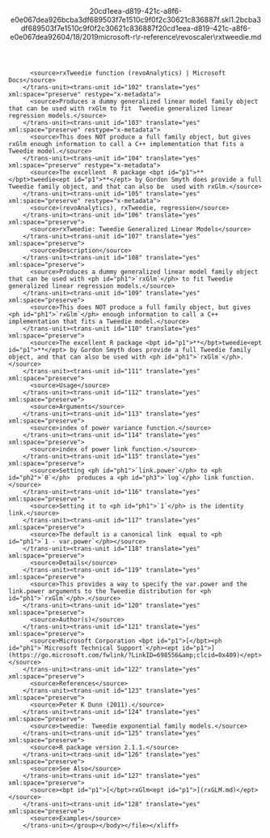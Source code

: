<?xml version="1.0"?><xliff version="1.2" xmlns="urn:oasis:names:tc:xliff:document:1.2" xmlns:xsi="http://www.w3.org/2001/XMLSchema-instance" xsi:schemaLocation="urn:oasis:names:tc:xliff:document:1.2 xliff-core-1.2-transitional.xsd"><file datatype="xml" original="rxtweedie.md" source-language="en-US" target-language="en-US"><header><tool tool-id="mdxliff" tool-name="mdxliff" tool-version="1.0-d1654b2" tool-company="Microsoft" /><xliffext:skl_file_name xmlns:xliffext="urn:microsoft:content:schema:xliffextensions">20cd1eea-d819-421c-a8f6-e0e067dea926bcba3df689503f7e1510c9f0f2c30621c836887f.skl</xliffext:skl_file_name><xliffext:version xmlns:xliffext="urn:microsoft:content:schema:xliffextensions">1.2</xliffext:version><xliffext:ms.openlocfilehash xmlns:xliffext="urn:microsoft:content:schema:xliffextensions">bcba3df689503f7e1510c9f0f2c30621c836887f</xliffext:ms.openlocfilehash><xliffext:ms.sourcegitcommit xmlns:xliffext="urn:microsoft:content:schema:xliffextensions">20cd1eea-d819-421c-a8f6-e0e067dea926</xliffext:ms.sourcegitcommit><xliffext:ms.lasthandoff xmlns:xliffext="urn:microsoft:content:schema:xliffextensions">04/18/2019</xliffext:ms.lasthandoff><xliffext:ms.openlocfilepath xmlns:xliffext="urn:microsoft:content:schema:xliffextensions">microsoft-r\r-reference\revoscaler\rxtweedie.md</xliffext:ms.openlocfilepath></header><body><group id="content" extype="content"><trans-unit id="101" translate="yes" xml:space="preserve" restype="x-metadata">
          <source>rxTweedie function (revoAnalytics) | Microsoft Docs</source>
        </trans-unit><trans-unit id="102" translate="yes" xml:space="preserve" restype="x-metadata">
          <source>Produces a dummy generalized linear model family object that can be used with rxGlm to fit  Tweedie generalized linear regression models.</source>
        </trans-unit><trans-unit id="103" translate="yes" xml:space="preserve" restype="x-metadata">
          <source>This does NOT produce a full family object, but gives  rxGlm enough information to call a C++ implementation that fits a Tweedie model.</source>
        </trans-unit><trans-unit id="104" translate="yes" xml:space="preserve" restype="x-metadata">
          <source>The excellent  R package <bpt id="p1">**</bpt>tweedie<ept id="p1">**</ept> by Gordon Smyth does provide a full Tweedie family object, and that can also be  used with rxGlm.</source>
        </trans-unit><trans-unit id="105" translate="yes" xml:space="preserve" restype="x-metadata">
          <source>(revoAnalytics), rxTweedie, regression</source>
        </trans-unit><trans-unit id="106" translate="yes" xml:space="preserve">
          <source>rxTweedie: Tweedie Generalized Linear Models</source>
        </trans-unit><trans-unit id="107" translate="yes" xml:space="preserve">
          <source>Description</source>
        </trans-unit><trans-unit id="108" translate="yes" xml:space="preserve">
          <source>Produces a dummy generalized linear model family object that can be used with <ph id="ph1">`rxGlm`</ph> to fit Tweedie generalized linear regression models.</source>
        </trans-unit><trans-unit id="109" translate="yes" xml:space="preserve">
          <source>This does NOT produce a full family object, but gives <ph id="ph1">`rxGlm`</ph> enough information to call a C++ implementation that fits a Tweedie model.</source>
        </trans-unit><trans-unit id="110" translate="yes" xml:space="preserve">
          <source>The excellent R package <bpt id="p1">**</bpt>tweedie<ept id="p1">**</ept> by Gordon Smyth does provide a full Tweedie family object, and that can also be used with <ph id="ph1">`rxGlm`</ph>.</source>
        </trans-unit><trans-unit id="111" translate="yes" xml:space="preserve">
          <source>Usage</source>
        </trans-unit><trans-unit id="112" translate="yes" xml:space="preserve">
          <source>Arguments</source>
        </trans-unit><trans-unit id="113" translate="yes" xml:space="preserve">
          <source>index of power variance function.</source>
        </trans-unit><trans-unit id="114" translate="yes" xml:space="preserve">
          <source>index of power link function.</source>
        </trans-unit><trans-unit id="115" translate="yes" xml:space="preserve">
          <source>Setting <ph id="ph1">`link.power`</ph> to <ph id="ph2">`0`</ph>  produces a <ph id="ph3">`log`</ph> link function.</source>
        </trans-unit><trans-unit id="116" translate="yes" xml:space="preserve">
          <source>Setting it to <ph id="ph1">`1`</ph> is the identity link.</source>
        </trans-unit><trans-unit id="117" translate="yes" xml:space="preserve">
          <source>The default is a canonical link  equal to <ph id="ph1">`1 - var.power`</ph></source>
        </trans-unit><trans-unit id="118" translate="yes" xml:space="preserve">
          <source>Details</source>
        </trans-unit><trans-unit id="119" translate="yes" xml:space="preserve">
          <source>This provides a way to specify the var.power and the link.power arguments to the Tweedie distribution for <ph id="ph1">`rxGlm`</ph>.</source>
        </trans-unit><trans-unit id="120" translate="yes" xml:space="preserve">
          <source>Author(s)</source>
        </trans-unit><trans-unit id="121" translate="yes" xml:space="preserve">
          <source>Microsoft Corporation <bpt id="p1">[</bpt><ph id="ph1">`Microsoft Technical Support`</ph><ept id="p1">](https://go.microsoft.com/fwlink/?LinkID=698556&amp;clcid=0x409)</ept></source>
        </trans-unit><trans-unit id="122" translate="yes" xml:space="preserve">
          <source>References</source>
        </trans-unit><trans-unit id="123" translate="yes" xml:space="preserve">
          <source>Peter K Dunn (2011).</source>
        </trans-unit><trans-unit id="124" translate="yes" xml:space="preserve">
          <source>tweedie: Tweedie exponential family models.</source>
        </trans-unit><trans-unit id="125" translate="yes" xml:space="preserve">
          <source>R package version 2.1.1.</source>
        </trans-unit><trans-unit id="126" translate="yes" xml:space="preserve">
          <source>See Also</source>
        </trans-unit><trans-unit id="127" translate="yes" xml:space="preserve">
          <source><bpt id="p1">[</bpt>rxGlm<ept id="p1">](rxGLM.md)</ept></source>
        </trans-unit><trans-unit id="128" translate="yes" xml:space="preserve">
          <source>Examples</source>
        </trans-unit></group></body></file></xliff>